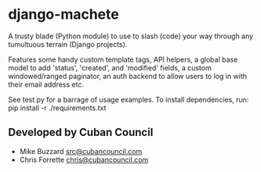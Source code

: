 # django-machete
    
A trusty blade (Python module) to use to slash (code) 
your way through any tumultuous terrain (Django projects).

Features some handy custom template tags, API helpers, 
a global base model to add 'status', 'created', and 'modified'
fields, a custom windowed/ranged paginator, an auth backend to 
allow users to log in with their email address etc.

See test.py for a barrage of usage examples.
To install dependencies, run: pip install -r ./requirements.txt

## Developed by Cuban Council
* Mike Buzzard <src@cubancouncil.com>
* Chris Forrette <chris@cubancouncil.com>